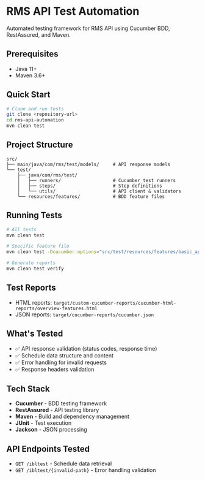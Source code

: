 # RMS API Test Automation

Automated testing framework for RMS API using Cucumber BDD, RestAssured, and Maven.

## Prerequisites

- Java 11+
- Maven 3.6+

## Quick Start

```bash
# Clone and run tests
git clone <repository-url>
cd rms-api-automation
mvn clean test
```

## Project Structure

```
src/
├── main/java/com/rms/test/models/     # API response models
└── test/
    ├── java/com/rms/test/
    │   ├── runners/                   # Cucumber test runners
    │   ├── steps/                     # Step definitions
    │   └── utils/                     # API client & validators
    └── resources/features/            # BDD feature files
```

## Running Tests

```bash
# All tests
mvn clean test

# Specific feature file
mvn clean test -Dcucumber.options="src/test/resources/features/basic_api_validation.feature"

# Generate reports
mvn clean test verify
```

## Test Reports

- HTML reports: `target/custom-cucumber-reports/cucumber-html-reports/overview-features.html`
- JSON reports: `target/cucumber-reports/cucumber.json`

## What's Tested

- ✅ API response validation (status codes, response time)
- ✅ Schedule data structure and content
- ✅ Error handling for invalid requests
- ✅ Response headers validation

## Tech Stack

- **Cucumber** - BDD testing framework
- **RestAssured** - API testing library
- **Maven** - Build and dependency management
- **JUnit** - Test execution
- **Jackson** - JSON processing

## API Endpoints Tested

- `GET /ibltest` - Schedule data retrieval
- `GET /ibltest/{invalid-path}` - Error handling validation